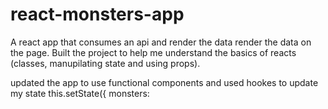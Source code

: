# react-monsters-app

A react app that consumes an api and render the data render the data on the page.
Built the project to help me understand the basics of reacts (classes, manupilating state and using props).

updated the app to use functional components and used hookes to update my state
this.setState({ monsters:
